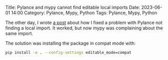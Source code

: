 Title: Pylance and mypy cannot find editable local imports
Date: 2023-06-01 14:00
Category: Pylance, Mypy, Python
Tags: Pylance, Mypy, Python

The other day, I wrote [a post]({filename}2023-05-26-pylance-missing-editable-import.md)
about how I fixed a problem with Pylance not finding a local import. It worked, but now
mypy was complaining about the same import.

The solution was installing the package in compat mode with:

```bash
pip install -e . --config-settings editable_mode=compat
```
